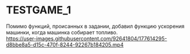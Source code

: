 # TESTGAME_1
 
Помимо функций, происанных в задании, добавил функцию ускорения машинки, когда  машинка собирает топливо.  
https://user-images.githubusercontent.com/92641804/177614295-d8bbe8a5-d15c-470f-8244-92267b184205.mp4

